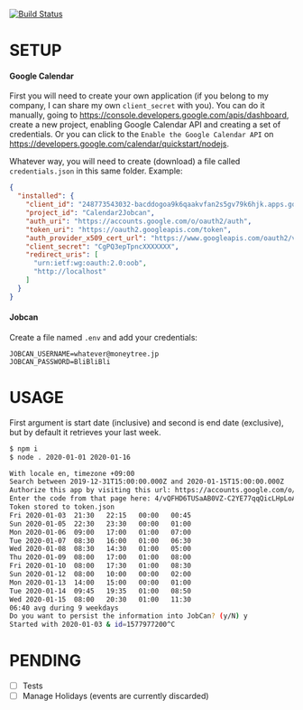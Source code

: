 [![Build Status](https://travis-ci.org/m13/calendar2jobcan.svg?branch=master)](https://travis-ci.org/m13/calendar2jobcan)

# SETUP

#### Google Calendar

First you will need to create your own application (if you belong to my company, I can share my own `client_secret` with you).
You can do it manually, going to https://console.developers.google.com/apis/dashboard, create a new project, enabling Google Calendar API and creating a set of credentials.
Or you can click to the `Enable the Google Calendar API` on https://developers.google.com/calendar/quickstart/nodejs.

Whatever way, you will need to create (download) a file called `credentials.json` in this same folder.
Example:
```json
{
  "installed": {
    "client_id": "248773543032-bacddogoa9k6qaakvfan2s5gv79k6hjk.apps.googleusercontent.com",
    "project_id": "Calendar2Jobcan",
    "auth_uri": "https://accounts.google.com/o/oauth2/auth",
    "token_uri": "https://oauth2.googleapis.com/token",
    "auth_provider_x509_cert_url": "https://www.googleapis.com/oauth2/v1/certs",
    "client_secret": "CgPQ3epTpncXXXXXXX",
    "redirect_uris": [
      "urn:ietf:wg:oauth:2.0:oob",
      "http://localhost"
    ]
  }
}
```


#### Jobcan

Create a file named `.env` and add your credentials:
```
JOBCAN_USERNAME=whatever@moneytree.jp
JOBCAN_PASSWORD=BliBliBli
```


# USAGE

First argument is start date (inclusive) and second is end date (exclusive), but by default it retrieves your last week.

```bash
$ npm i
$ node . 2020-01-01 2020-01-16

With locale en, timezone +09:00
Search between 2019-12-31T15:00:00.000Z and 2020-01-15T15:00:00.000Z
Authorize this app by visiting this url: https://accounts.google.com/o/oauth2/v2/auth?access_type=offline&scope=https%3A%2F%2Fwww.googleapis.com%2Fauth%2Fcalendar.readonly&response_type=code&client_id=248773543032-bacddogoa9k6qaakvfan2s5gv79k6hjk.apps.googleusercontent.com&redirect_uri=urn%3Aietf%3Awg%3Aoauth%3A2.0%3Aoob
Enter the code from that page here: 4/vQFHD6TUSaAB0VZ-C2YE77qqQicLHpLoAMxxxxxxxxxxxxxxx
Token stored to token.json
Fri	2020-01-03	21:30	22:15	00:00	00:45
Sun	2020-01-05	22:30	23:30	00:00	01:00
Mon	2020-01-06	09:00	17:00	01:00	07:00
Tue	2020-01-07	08:30	16:00	01:00	06:30
Wed	2020-01-08	08:30	14:30	01:00	05:00
Thu	2020-01-09	08:00	17:00	01:00	08:00
Fri	2020-01-10	08:00	17:30	01:00	08:30
Sun	2020-01-12	08:00	10:00	00:00	02:00
Mon	2020-01-13	14:00	15:00	00:00	01:00
Tue	2020-01-14	09:45	19:35	01:00	08:50
Wed	2020-01-15	08:00	20:30	01:00	11:30
06:40 avg during 9 weekdays
Do you want to persist the information into JobCan? (y/N) y
Started with 2020-01-03 & id=1577977200^C
```


# PENDING

- [ ] Tests
- [ ] Manage Holidays (events are currently discarded)
